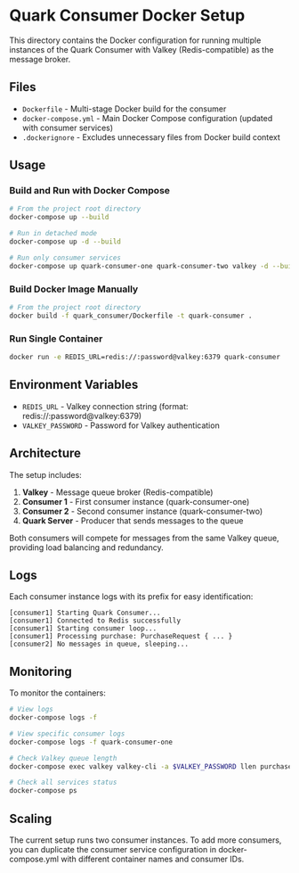 # Quark Consumer Docker Setup

This directory contains the Docker configuration for running multiple instances of the Quark Consumer with Valkey (Redis-compatible) as the message broker.

## Files

- `Dockerfile` - Multi-stage Docker build for the consumer
- `docker-compose.yml` - Main Docker Compose configuration (updated with consumer services)
- `.dockerignore` - Excludes unnecessary files from Docker build context

## Usage

### Build and Run with Docker Compose

```bash
# From the project root directory
docker-compose up --build

# Run in detached mode
docker-compose up -d --build

# Run only consumer services
docker-compose up quark-consumer-one quark-consumer-two valkey -d --build
```

### Build Docker Image Manually

```bash
# From the project root directory
docker build -f quark_consumer/Dockerfile -t quark-consumer .
```

### Run Single Container

```bash
docker run -e REDIS_URL=redis://:password@valkey:6379 quark-consumer
```

## Environment Variables

- `REDIS_URL` - Valkey connection string (format: redis://:password@valkey:6379)
- `VALKEY_PASSWORD` - Password for Valkey authentication

## Architecture

The setup includes:

1. **Valkey** - Message queue broker (Redis-compatible)
2. **Consumer 1** - First consumer instance (quark-consumer-one)
3. **Consumer 2** - Second consumer instance (quark-consumer-two)
4. **Quark Server** - Producer that sends messages to the queue

Both consumers will compete for messages from the same Valkey queue, providing load balancing and redundancy.

## Logs

Each consumer instance logs with its prefix for easy identification:

```
[consumer1] Starting Quark Consumer...
[consumer1] Connected to Redis successfully
[consumer1] Starting consumer loop...
[consumer1] Processing purchase: PurchaseRequest { ... }
[consumer2] No messages in queue, sleeping...
```

## Monitoring

To monitor the containers:

```bash
# View logs
docker-compose logs -f

# View specific consumer logs
docker-compose logs -f quark-consumer-one

# Check Valkey queue length
docker-compose exec valkey valkey-cli -a $VALKEY_PASSWORD llen purchase

# Check all services status
docker-compose ps
```

## Scaling

The current setup runs two consumer instances. To add more consumers, you can duplicate the consumer service configuration in docker-compose.yml with different container names and consumer IDs. 